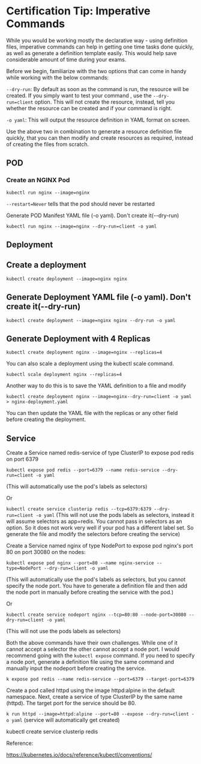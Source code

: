 

# Certification Tip: Imperative Commands

While you would be working mostly the declarative way - using definition files, imperative commands can help in getting one time tasks done quickly, as well as generate a definition template easily. This would help save considerable amount of time during your exams.

Before we begin, familiarize with the two options that can come in handy while working with the below commands:

`--dry-run`: By default as soon as the command is run, the resource will be created. If you simply want to test your command , use the `--dry-run=client` option. This will not create the resource, instead, tell you whether the resource can be created and if your command is right.

`-o yaml`: This will output the resource definition in YAML format on screen.


Use the above two in combination to generate a resource definition file quickly, that you can then modify and create resources as required, instead of creating the files from scratch.


## POD

### Create an NGINX Pod

`kubectl run nginx --image=nginx`

`--restart=Never` tells that the pod should never be restarted


Generate POD Manifest YAML file (-o yaml). Don't create it(--dry-run)

`kubectl run nginx --image=nginx --dry-run=client -o yaml`


## Deployment

## Create a deployment

`kubectl create deployment --image=nginx nginx`


## Generate Deployment YAML file (-o yaml). Don't create it(--dry-run)

`kubectl create deployment --image=nginx nginx --dry-run -o yaml`


## Generate Deployment with 4 Replicas

`kubectl create deployment nginx --image=nginx --replicas=4`


You can also scale a deployment using the kubectl scale command.

`kubectl scale deployment nginx --replicas=4`


Another way to do this is to save the YAML definition to a file and modify

`kubectl create deployment nginx --image=nginx--dry-run=client -o yaml > nginx-deployment.yaml`


You can then update the YAML file with the replicas or any other field before creating the deployment.


## Service

Create a Service named redis-service of type ClusterIP to expose pod redis on port 6379

`kubectl expose pod redis --port=6379 --name redis-service --dry-run=client -o yaml`

(This will automatically use the pod's labels as selectors)

Or

`kubectl create service clusterip redis --tcp=6379:6379 --dry-run=client -o yaml` 
(This will not use the pods labels as selectors, instead it will assume selectors as app=redis. You cannot pass in selectors as an option. So it does not work very well if your pod has a different label set. So generate the file and modify the selectors before creating the service)


Create a Service named nginx of type NodePort to expose pod nginx's port 80 on port 30080 on the nodes:

`kubectl expose pod nginx --port=80 --name nginx-service --type=NodePort --dry-run=client -o yaml`

(This will automatically use the pod's labels as selectors, but you cannot specify the node port. You have to generate a definition file and then add the node port in manually before creating the service with the pod.)

Or

`kubectl create service nodeport nginx --tcp=80:80 --node-port=30080 --dry-run=client -o yaml`

(This will not use the pods labels as selectors)

Both the above commands have their own challenges. While one of it cannot accept a selector the other cannot accept a node port. I would recommend going with the `kubectl expose` command. If you need to specify a node port, generate a definition file using the same command and manually input the nodeport before creating the service.


`k expose pod redis --name redis-service --port=6379 --target-port=6379`

Create a pod called httpd using the image httpd:alpine in the default namespace. Next, create a service of type ClusterIP by the same name (httpd). The target port for the service should be 80.

`k run httpd --image=httpd:alpine --port=80 --expose --dry-run=client -o yaml`
(service will automatically get created)

kubectl create service clusterip redis

Reference:

https://kubernetes.io/docs/reference/kubectl/conventions/